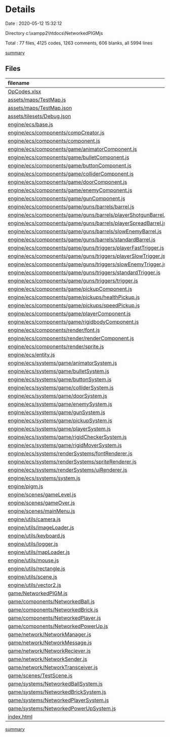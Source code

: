 # Details

Date : 2020-05-12 15:32:12

Directory c:\xampp2\htdocs\NetworkedPIGMjs

Total : 77 files,  4125 codes, 1263 comments, 606 blanks, all 5994 lines

[summary](results.md)

## Files
| filename | language | code | comment | blank | total |
| :--- | :--- | ---: | ---: | ---: | ---: |
| [OpCodes.xlsx](/OpCodes.xlsx) | Excel | 76 | 0 | 0 | 76 |
| [assets/maps/TestMap.js](/assets/maps/TestMap.js) | JavaScript | 41 | 0 | 0 | 41 |
| [assets/maps/TestMap.json](/assets/maps/TestMap.json) | JSON | 717 | 0 | 0 | 717 |
| [assets/tilesets/Debug.json](/assets/tilesets/Debug.json) | JSON | 300 | 0 | 0 | 300 |
| [engine/ecs/base.js](/engine/ecs/base.js) | JavaScript | 92 | 40 | 15 | 147 |
| [engine/ecs/components/compCreator.js](/engine/ecs/components/compCreator.js) | JavaScript | 16 | 0 | 5 | 21 |
| [engine/ecs/components/component.js](/engine/ecs/components/component.js) | JavaScript | 12 | 8 | 2 | 22 |
| [engine/ecs/components/game/animatorComponent.js](/engine/ecs/components/game/animatorComponent.js) | JavaScript | 18 | 10 | 3 | 31 |
| [engine/ecs/components/game/bulletComponent.js](/engine/ecs/components/game/bulletComponent.js) | JavaScript | 16 | 10 | 2 | 28 |
| [engine/ecs/components/game/buttonComponent.js](/engine/ecs/components/game/buttonComponent.js) | JavaScript | 10 | 6 | 0 | 16 |
| [engine/ecs/components/game/colliderComponent.js](/engine/ecs/components/game/colliderComponent.js) | JavaScript | 31 | 16 | 6 | 53 |
| [engine/ecs/components/game/doorComponent.js](/engine/ecs/components/game/doorComponent.js) | JavaScript | 16 | 14 | 6 | 36 |
| [engine/ecs/components/game/enemyComponent.js](/engine/ecs/components/game/enemyComponent.js) | JavaScript | 18 | 10 | 1 | 29 |
| [engine/ecs/components/game/gunComponent.js](/engine/ecs/components/game/gunComponent.js) | JavaScript | 16 | 8 | 2 | 26 |
| [engine/ecs/components/game/guns/barrels/barrel.js](/engine/ecs/components/game/guns/barrels/barrel.js) | JavaScript | 11 | 3 | 0 | 14 |
| [engine/ecs/components/game/guns/barrels/playerShotgunBarrel.js](/engine/ecs/components/game/guns/barrels/playerShotgunBarrel.js) | JavaScript | 10 | 3 | 0 | 13 |
| [engine/ecs/components/game/guns/barrels/playerSpreadBarrel.js](/engine/ecs/components/game/guns/barrels/playerSpreadBarrel.js) | JavaScript | 10 | 3 | 0 | 13 |
| [engine/ecs/components/game/guns/barrels/slowEnemyBarrel.js](/engine/ecs/components/game/guns/barrels/slowEnemyBarrel.js) | JavaScript | 9 | 3 | 0 | 12 |
| [engine/ecs/components/game/guns/barrels/standardBarrel.js](/engine/ecs/components/game/guns/barrels/standardBarrel.js) | JavaScript | 3 | 3 | 1 | 7 |
| [engine/ecs/components/game/guns/triggers/playerFastTrigger.js](/engine/ecs/components/game/guns/triggers/playerFastTrigger.js) | JavaScript | 9 | 3 | 1 | 13 |
| [engine/ecs/components/game/guns/triggers/playerSlowTrigger.js](/engine/ecs/components/game/guns/triggers/playerSlowTrigger.js) | JavaScript | 9 | 3 | 1 | 13 |
| [engine/ecs/components/game/guns/triggers/slowEnemyTrigger.js](/engine/ecs/components/game/guns/triggers/slowEnemyTrigger.js) | JavaScript | 8 | 3 | 0 | 11 |
| [engine/ecs/components/game/guns/triggers/standardTrigger.js](/engine/ecs/components/game/guns/triggers/standardTrigger.js) | JavaScript | 7 | 3 | 0 | 10 |
| [engine/ecs/components/game/guns/triggers/trigger.js](/engine/ecs/components/game/guns/triggers/trigger.js) | JavaScript | 9 | 3 | 0 | 12 |
| [engine/ecs/components/game/pickupComponent.js](/engine/ecs/components/game/pickupComponent.js) | JavaScript | 21 | 19 | 4 | 44 |
| [engine/ecs/components/game/pickups/healthPickup.js](/engine/ecs/components/game/pickups/healthPickup.js) | JavaScript | 10 | 10 | 2 | 22 |
| [engine/ecs/components/game/pickups/speedPickup.js](/engine/ecs/components/game/pickups/speedPickup.js) | JavaScript | 7 | 8 | 0 | 15 |
| [engine/ecs/components/game/playerComponent.js](/engine/ecs/components/game/playerComponent.js) | JavaScript | 24 | 12 | 2 | 38 |
| [engine/ecs/components/game/rigidbodyComponent.js](/engine/ecs/components/game/rigidbodyComponent.js) | JavaScript | 15 | 10 | 2 | 27 |
| [engine/ecs/components/render/font.js](/engine/ecs/components/render/font.js) | JavaScript | 13 | 10 | 2 | 25 |
| [engine/ecs/components/render/renderComponent.js](/engine/ecs/components/render/renderComponent.js) | JavaScript | 13 | 10 | 2 | 25 |
| [engine/ecs/components/render/sprite.js](/engine/ecs/components/render/sprite.js) | JavaScript | 14 | 7 | 1 | 22 |
| [engine/ecs/entity.js](/engine/ecs/entity.js) | JavaScript | 46 | 8 | 11 | 65 |
| [engine/ecs/systems/game/animatorSystem.js](/engine/ecs/systems/game/animatorSystem.js) | JavaScript | 46 | 26 | 8 | 80 |
| [engine/ecs/systems/game/bulletSystem.js](/engine/ecs/systems/game/bulletSystem.js) | JavaScript | 27 | 22 | 6 | 55 |
| [engine/ecs/systems/game/buttonSystem.js](/engine/ecs/systems/game/buttonSystem.js) | JavaScript | 44 | 0 | 10 | 54 |
| [engine/ecs/systems/game/colliderSystem.js](/engine/ecs/systems/game/colliderSystem.js) | JavaScript | 48 | 40 | 10 | 98 |
| [engine/ecs/systems/game/doorSystem.js](/engine/ecs/systems/game/doorSystem.js) | JavaScript | 21 | 17 | 3 | 41 |
| [engine/ecs/systems/game/enemySystem.js](/engine/ecs/systems/game/enemySystem.js) | JavaScript | 82 | 53 | 23 | 158 |
| [engine/ecs/systems/game/gunSystem.js](/engine/ecs/systems/game/gunSystem.js) | JavaScript | 75 | 57 | 20 | 152 |
| [engine/ecs/systems/game/pickupSystem.js](/engine/ecs/systems/game/pickupSystem.js) | JavaScript | 19 | 16 | 3 | 38 |
| [engine/ecs/systems/game/playerSystem.js](/engine/ecs/systems/game/playerSystem.js) | JavaScript | 160 | 76 | 33 | 269 |
| [engine/ecs/systems/game/rigidCheckerSystem.js](/engine/ecs/systems/game/rigidCheckerSystem.js) | JavaScript | 57 | 29 | 17 | 103 |
| [engine/ecs/systems/game/rigidMoverSystem.js](/engine/ecs/systems/game/rigidMoverSystem.js) | JavaScript | 14 | 11 | 3 | 28 |
| [engine/ecs/systems/renderSystems/fontRenderer.js](/engine/ecs/systems/renderSystems/fontRenderer.js) | JavaScript | 51 | 34 | 16 | 101 |
| [engine/ecs/systems/renderSystems/spriteRenderer.js](/engine/ecs/systems/renderSystems/spriteRenderer.js) | JavaScript | 41 | 31 | 11 | 83 |
| [engine/ecs/systems/renderSystems/uiRenderer.js](/engine/ecs/systems/renderSystems/uiRenderer.js) | JavaScript | 9 | 10 | 2 | 21 |
| [engine/ecs/systems/system.js](/engine/ecs/systems/system.js) | JavaScript | 83 | 38 | 27 | 148 |
| [engine/pigm.js](/engine/pigm.js) | JavaScript | 18 | 32 | 4 | 54 |
| [engine/scenes/gameLevel.js](/engine/scenes/gameLevel.js) | JavaScript | 204 | 74 | 41 | 319 |
| [engine/scenes/gameOver.js](/engine/scenes/gameOver.js) | JavaScript | 31 | 20 | 7 | 58 |
| [engine/scenes/mainMenu.js](/engine/scenes/mainMenu.js) | JavaScript | 66 | 30 | 17 | 113 |
| [engine/utils/camera.js](/engine/utils/camera.js) | JavaScript | 53 | 46 | 18 | 117 |
| [engine/utils/imageLoader.js](/engine/utils/imageLoader.js) | JavaScript | 37 | 26 | 10 | 73 |
| [engine/utils/keyboard.js](/engine/utils/keyboard.js) | JavaScript | 25 | 13 | 7 | 45 |
| [engine/utils/logger.js](/engine/utils/logger.js) | JavaScript | 9 | 1 | 2 | 12 |
| [engine/utils/mapLoader.js](/engine/utils/mapLoader.js) | JavaScript | 129 | 84 | 39 | 252 |
| [engine/utils/mouse.js](/engine/utils/mouse.js) | JavaScript | 76 | 2 | 15 | 93 |
| [engine/utils/rectangle.js](/engine/utils/rectangle.js) | JavaScript | 54 | 4 | 9 | 67 |
| [engine/utils/scene.js](/engine/utils/scene.js) | JavaScript | 71 | 47 | 20 | 138 |
| [engine/utils/vector2.js](/engine/utils/vector2.js) | JavaScript | 38 | 18 | 7 | 63 |
| [game/NetworkedPIGM.js](/game/NetworkedPIGM.js) | JavaScript | 33 | 6 | 10 | 49 |
| [game/components/NetworkedBall.js](/game/components/NetworkedBall.js) | JavaScript | 9 | 7 | 0 | 16 |
| [game/components/NetworkedBrick.js](/game/components/NetworkedBrick.js) | JavaScript | 8 | 7 | 0 | 15 |
| [game/components/NetworkedPlayer.js](/game/components/NetworkedPlayer.js) | JavaScript | 9 | 7 | 0 | 16 |
| [game/components/NetworkedPowerUp.js](/game/components/NetworkedPowerUp.js) | JavaScript | 8 | 7 | 1 | 16 |
| [game/network/NetworkManager.js](/game/network/NetworkManager.js) | JavaScript | 183 | 59 | 33 | 275 |
| [game/network/NetworkMessage.js](/game/network/NetworkMessage.js) | JavaScript | 9 | 3 | 0 | 12 |
| [game/network/NetworkReciever.js](/game/network/NetworkReciever.js) | JavaScript | 197 | 3 | 32 | 232 |
| [game/network/NetworkSender.js](/game/network/NetworkSender.js) | JavaScript | 18 | 10 | 4 | 32 |
| [game/network/NetworkTransceiver.js](/game/network/NetworkTransceiver.js) | JavaScript | 14 | 7 | 2 | 23 |
| [game/scenes/TestScene.js](/game/scenes/TestScene.js) | JavaScript | 127 | 0 | 20 | 147 |
| [game/systems/NetworkedBallSystem.js](/game/systems/NetworkedBallSystem.js) | JavaScript | 105 | 39 | 23 | 167 |
| [game/systems/NetworkedBrickSystem.js](/game/systems/NetworkedBrickSystem.js) | JavaScript | 44 | 3 | 8 | 55 |
| [game/systems/NetworkedPlayerSystem.js](/game/systems/NetworkedPlayerSystem.js) | JavaScript | 29 | 2 | 6 | 37 |
| [game/systems/NetworkedPowerUpSystem.js](/game/systems/NetworkedPowerUpSystem.js) | JavaScript | 23 | 0 | 4 | 27 |
| [index.html](/index.html) | HTML | 94 | 0 | 4 | 98 |

[summary](results.md)